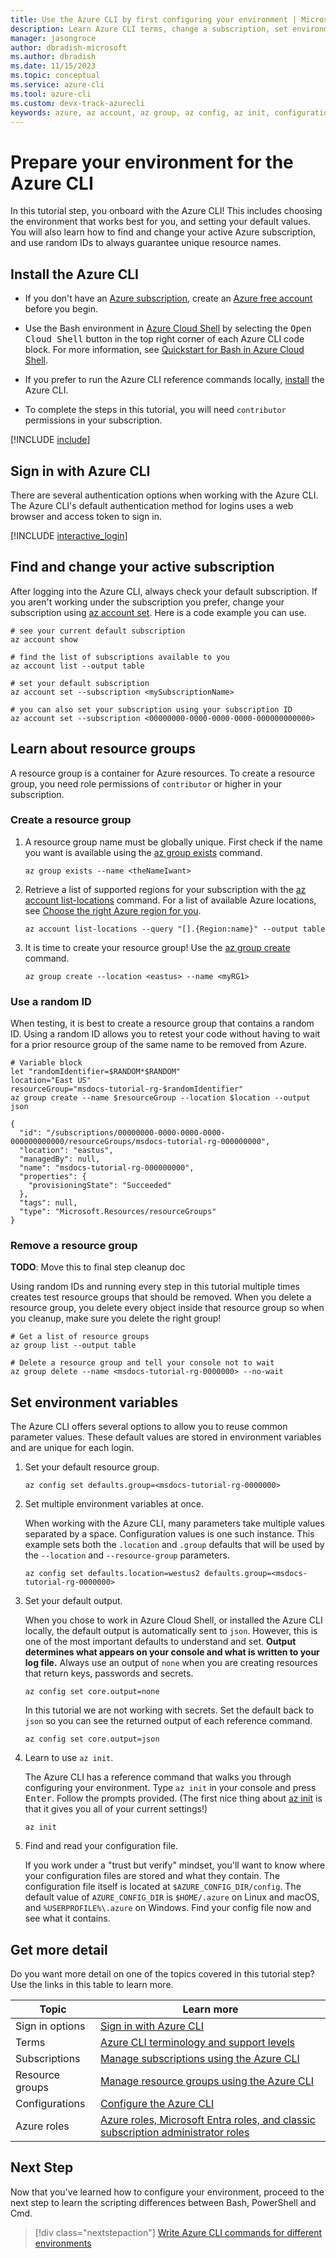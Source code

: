 ```yaml
---
title: Use the Azure CLI by first configuring your environment | Microsoft Docs
description: Learn Azure CLI terms, change a subscription, set environment variables, and create resource groups containing a random ID.
manager: jasongroce
author: dbradish-microsoft
ms.author: dbradish
ms.date: 11/15/2023
ms.topic: conceptual
ms.service: azure-cli
ms.tool: azure-cli
ms.custom: devx-track-azurecli
keywords: azure, az account, az group, az config, az init, configuration
---
```

# Prepare your environment for the Azure CLI

In this tutorial step, you onboard with the Azure CLI! This includes choosing the environment that works best for you, and setting your default values. You will also learn how to find and change your active Azure subscription, and use random IDs to always guarantee unique resource names.

## Install the Azure CLI

* If you don't have an [Azure subscription](/azure/guides/developer/azure-developer-guide#understanding-accounts-subscriptions-and-billing), create an [Azure free account](https://azure.microsoft.com/free/?ref=microsoft.com&utm_source=microsoft.com&utm_medium=docs&utm_campaign=visualstudio) before you begin.

* Use the Bash environment in [Azure Cloud Shell](/azure/cloud-shell/overview) by selecting the <kbd>Open Cloud Shell</kbd> button in the top right corner of each Azure CLI code block. For more information, see [Quickstart for Bash in Azure Cloud Shell](/azure/cloud-shell/quickstart).

* If you prefer to run the Azure CLI reference commands locally, [install](/cli/azure/install-azure-cli) the Azure CLI.

* To complete the steps in this tutorial, you will need `contributor` permissions in your subscription.

[!INCLUDE [include](./includes/current-version.md)]

## Sign in with Azure CLI

There are several authentication options when working with the Azure CLI. The Azure CLI's default authentication method for logins uses a web browser and access token to sign in.

[!INCLUDE [interactive_login](includes/interactive-login.md)]

## Find and change your active subscription

After logging into the Azure CLI, always check your default subscription. If you aren't working under the subscription you prefer, change your subscription using [az account set](/cli/azure/account#az-account-set). Here is a code example you can use.

```azurecli-interactive
# see your current default subscription
az account show

# find the list of subscriptions available to you
az account list --output table

# set your default subscription
az account set --subscription <mySubscriptionName>

# you can also set your subscription using your subscription ID
az account set --subscription <00000000-0000-0000-0000-000000000000>
```

## Learn about resource groups

A resource group is a container for Azure resources. To create a resource group, you need role permissions of `contributor` or higher in your subscription.

### Create a resource group

1. A resource group name must be globally unique. First check if the name you want is available using the [az group exists](/cli/azure/group#az-group-exists) command.

   ```azurecli-interactive
   az group exists --name <theNameIwant>
   ```

1. Retrieve a list of supported regions for your subscription with the [az account list-locations](/cli/azure/account#az-account-list-locations) command. For a list of available Azure locations, see [Choose the right Azure region for you](https://azure.microsoft.com/explore/global-infrastructure/geographies/#overview).

   ```azurecli-interactive
   az account list-locations --query "[].{Region:name}" --output table
   ```

1. It is time to create your resource group! Use the [az group create](/cli/azure/group#az-group-create) command.

   ```azurecli-interactive
   az group create --location <eastus> --name <myRG1>
   ```

### Use a random ID

When testing, it is best to create a resource group that contains a random ID. Using a random ID allows you to retest your code without having to wait for a prior resource group of the same name to be removed from Azure.

```azurecli-interactive
# Variable block
let "randomIdentifier=$RANDOM*$RANDOM"
location="East US"
resourceGroup="msdocs-tutorial-rg-$randomIdentifier"
az group create --name $resourceGroup --location $location --output json
```

```output
{
  "id": "/subscriptions/00000000-0000-0000-0000-000000000000/resourceGroups/msdocs-tutorial-rg-000000000",
  "location": "eastus",
  "managedBy": null,
  "name": "msdocs-tutorial-rg-000000000",
  "properties": {
    "provisioningState": "Succeeded"
  },
  "tags": null,
  "type": "Microsoft.Resources/resourceGroups"
}
```

### Remove a resource group

**TODO**: Move this to final step cleanup doc

Using random IDs and running every step in this tutorial multiple times creates test resource groups that should be removed. When you delete a resource group, you delete every object inside that resource group so when you cleanup, make sure you delete the right group!

```azurecli-interactive
# Get a list of resource groups
az group list --output table

# Delete a resource group and tell your console not to wait
az group delete --name <msdocs-tutorial-rg-0000000> --no-wait
```

## Set environment variables

The Azure CLI offers several options to allow you to reuse common parameter values. These default values are stored in environment variables and are unique for each login.

1. Set your default resource group.

   ```azurecli-interactive
   az config set defaults.group=<msdocs-tutorial-rg-0000000>
   ```

1. Set multiple environment variables at once.

   When working with the Azure CLI, many parameters take multiple values separated by a space. Configuration values is one such instance. This example sets both the `.location` and `.group` defaults that will be used by the `--location` and `--resource-group` parameters.

   ```azurecli-interactive
   az config set defaults.location=westus2 defaults.group=<msdocs-tutorial-rg-0000000>
   ```

1. Set your default output.

   When you chose to work in Azure Cloud Shell, or installed the Azure CLI locally, the default output is automatically sent to `json`.  However, this is one of the most important defaults to understand and set.  **Output determines what appears on your console and what is written to your log file.** Always use an output of `none` when you are creating resources that return keys, passwords and secrets.

   ```azurecli-interactive
   az config set core.output=none
   ```

   In this tutorial we are not working with secrets.  Set the default back to `json` so you can see the returned output of each reference command.

   ```azurecli-interactive
   az config set core.output=json
   ```

1. Learn to use `az init`.

   The Azure CLI has a reference command that walks you through configuring your environment. Type `az init` in your console and press <kbd>Enter</kbd>.  Follow the prompts provided. (The first nice thing about [az init](/cli/azure/reference-index#az-init) is that it gives you all of your current settings!)

   ```azurecli-interactive
   az init
   ```

1. Find and read your configuration file.

   If you work under a "trust but verify" mindset, you'll want to know where your configuration files are stored and what they contain.  The configuration file itself is located at `$AZURE_CONFIG_DIR/config`. The default value of `AZURE_CONFIG_DIR` is `$HOME/.azure` on Linux and macOS, and `%USERPROFILE%\.azure` on Windows. Find your config file now and see what it contains.

## Get more detail

Do you want more detail on one of the topics covered in this tutorial step? Use the links in this table to learn more.

|Topic| Learn more|
|-|-|
| Sign in options | [Sign in with Azure CLI](authenticate-azure-cli.md)
| Terms | [Azure CLI terminology and support levels](reference-types-and-status.md) |
| Subscriptions | [Manage subscriptions using the Azure CLI](manage-azure-subscriptions-azure-cli.md)
| Resource groups | [Manage resource groups using the Azure CLI](manage-azure-groups-azure-cli.md)
| Configurations | [Configure the Azure CLI](azure-cli-configuration.md)
| Azure roles | [Azure roles, Microsoft Entra roles, and classic subscription administrator roles](/azure/role-based-access-control/rbac-and-directory-admin-roles)

## Next Step

Now that you've learned how to configure your environment, proceed to the next step to learn the scripting differences between Bash, PowerShell and Cmd.

> [!div class="nextstepaction"]
> [Write Azure CLI commands for different environments](./get-started-tutorial-2-work-environments.md)
